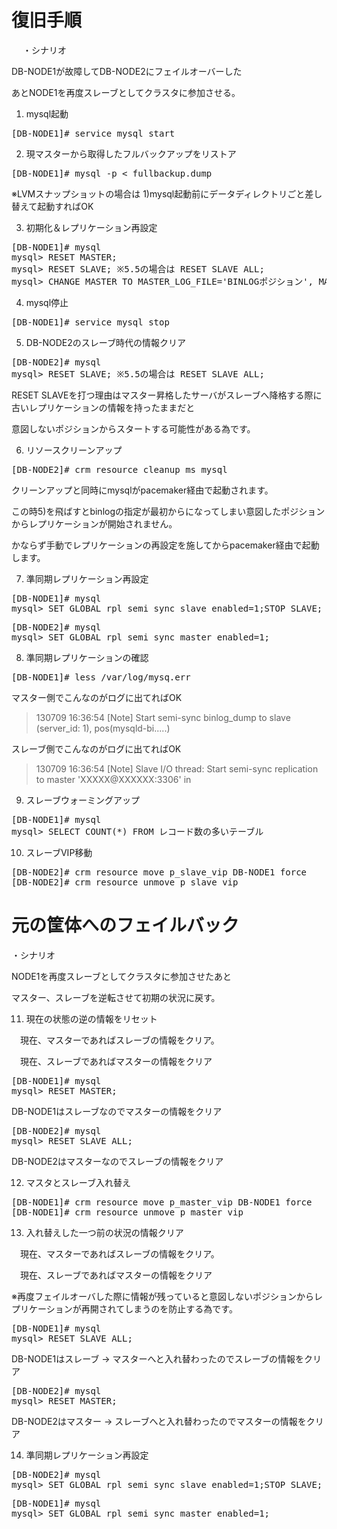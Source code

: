 復旧手順
==========================

　
・シナリオ

DB-NODE1が故障してDB-NODE2にフェイルオーバーした

あとNODE1を再度スレーブとしてクラスタに参加させる。
　

1) mysql起動
<pre>
[DB-NODE1]# service mysql start
</pre>

2) 現マスターから取得したフルバックアップをリストア

<pre>
[DB-NODE1]# mysql -p < fullbackup.dump
</pre>

※LVMスナップショットの場合は 1)mysql起動前にデータディレクトリごと差し替えて起動すればOK


3) 初期化＆レプリケーション再設定

<pre>
[DB-NODE1]# mysql
mysql> RESET MASTER;
mysql> RESET SLAVE; ※5.5の場合は RESET SLAVE ALL;
mysql> CHANGE MASTER TO MASTER_LOG_FILE='BINLOGポジション', MASTER_HOST='DB-NODE2', MASTER_USER='レプリケーションユーザ', MASTER_PASSWORD='パスワード';
</pre>

4) mysql停止

<pre>
[DB-NODE1]# service mysql stop
</pre>


5) DB-NODE2のスレーブ時代の情報クリア

<pre>
[DB-NODE2]# mysql
mysql> RESET SLAVE; ※5.5の場合は RESET SLAVE ALL;
</pre>

RESET SLAVEを打つ理由はマスター昇格したサーバがスレーブへ降格する際に古いレプリケーションの情報を持ったままだと

意図しないポジションからスタートする可能性がある為です。

6) リソースクリーンアップ

<pre>
[DB-NODE2]# crm resource cleanup ms_mysql
</pre>

クリーンアップと同時にmysqlがpacemaker経由で起動されます。

この時5)を飛ばすとbinlogの指定が最初からになってしまい意図したポジションからレプリケーションが開始されません。

かならず手動でレプリケーションの再設定を施してからpacemaker経由で起動します。


7) 準同期レプリケーション再設定

<pre>
[DB-NODE1]# mysql
mysql> SET GLOBAL rpl_semi_sync_slave_enabled=1;STOP SLAVE; START SLAVE;
</pre>

<pre>
[DB-NODE2]# mysql
mysql> SET GLOBAL rpl_semi_sync_master_enabled=1;
</pre>


8) 準同期レプリケーションの確認

<pre>
[DB-NODE1]# less /var/log/mysq.err
</pre>

マスター側でこんなのがログに出てればOK

 > 130709 16:36:54 [Note] Start semi-sync binlog_dump to slave (server_id: 1), pos(mysqld-bi.....)


スレーブ側でこんなのがログに出てればOK

 > 130709 16:36:54 [Note] Slave I/O thread: Start semi-sync replication to master 'XXXXX@XXXXXX:3306' in


9) スレーブウォーミングアップ

<pre>
[DB-NODE1]# mysql
mysql> SELECT COUNT(*) FROM レコード数の多いテーブル
</pre>

10) スレーブVIP移動

<pre>
[DB-NODE2]# crm resource move p_slave_vip DB-NODE1 force
[DB-NODE2]# crm resource unmove p_slave_vip
</pre>


元の筐体へのフェイルバック
==================== 

・シナリオ

NODE1を再度スレーブとしてクラスタに参加させたあと

マスター、スレーブを逆転させて初期の状況に戻す。


11) 現在の状態の逆の情報をリセット

　現在、マスターであればスレーブの情報をクリア。

　現在、スレーブであればマスターの情報をクリア



<pre>
[DB-NODE1]# mysql
mysql> RESET MASTER;
</pre>

DB-NODE1はスレーブなのでマスターの情報をクリア


<pre>
[DB-NODE2]# mysql
mysql> RESET SLAVE ALL;
</pre>

DB-NODE2はマスターなのでスレーブの情報をクリア

12) マスタとスレーブ入れ替え

<pre>
[DB-NODE1]# crm resource move p_master_vip DB-NODE1 force
[DB-NODE1]# crm resource unmove p_master_vip
</pre>

13) 入れ替えした一つ前の状況の情報クリア

　現在、マスターであればスレーブの情報をクリア。

　現在、スレーブであればマスターの情報をクリア

※再度フェイルオーバした際に情報が残っていると意図しないポジションからレプリケーションが再開されてしまうのを防止する為です。


<pre>
[DB-NODE1]# mysql
mysql> RESET SLAVE ALL;
</pre>

DB-NODE1はスレーブ -> マスターへと入れ替わったのでスレーブの情報をクリア


<pre>
[DB-NODE2]# mysql
mysql> RESET MASTER;
</pre>

DB-NODE2はマスター -> スレーブへと入れ替わったのでマスターの情報をクリア


14) 準同期レプリケーション再設定

<pre>
[DB-NODE2]# mysql
mysql> SET GLOBAL rpl_semi_sync_slave_enabled=1;STOP SLAVE; START SLAVE;
</pre>

<pre>
[DB-NODE1]# mysql
mysql> SET GLOBAL rpl_semi_sync_master_enabled=1;
</pre>

